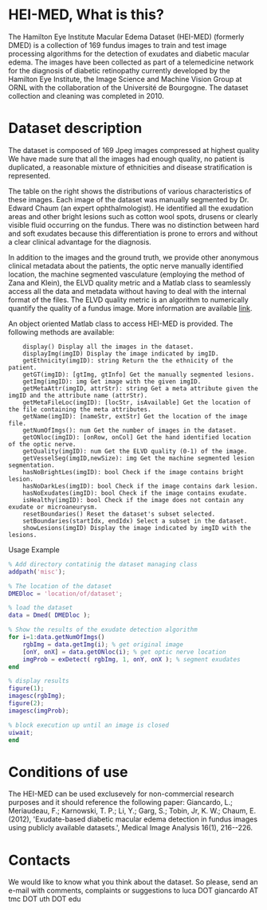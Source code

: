 # HEI-MED, What is this?

The Hamilton Eye Institute Macular Edema Dataset (HEI-MED) (formerly DMED) is a collection of 169 fundus images to train and test image processing algorithms for the detection of exudates and diabetic macular edema. The images have been collected as part of a telemedicine network for the diagnosis of diabetic retinopathy currently developed by the Hamilton Eye Institute, the Image Science and Machine Vision Group at ORNL with the collaboration of the Université de Bourgogne. The dataset collection and cleaning was completed in 2010.

# Dataset description

The dataset is composed of 169 Jpeg images compressed at highest quality We have made sure that all the images had enough quality, no patient is duplicated, a reasonable mixture of ethnicities and disease stratification is represented.

The table on the right shows the distributions of various characteristics of these images. Each image of the dataset was manually segmented by Dr. Edward Chaum (an expert ophthalmologist). He identified all the exudation areas and other bright lesions such as cotton wool spots, drusens or clearly visible fluid occurring on the fundus. There was no distinction between hard and soft exudates because this differentiation is prone to errors and without a clear clinical advantage for the diagnosis.

In addition to the images and the ground truth, we provide other anonymous clinical metadata about the patients, the optic nerve manually identified location, the machine segmented vasculature (employing the method of Zana and Klein), the ELVD quality metric and a Matlab class to seamlessly access all the data and metadata without having to deal with the internal format of the files. The ELVD quality metric is an algorithm to numerically quantify the quality of a fundus image. More information are available [link](https://tel.archives-ouvertes.fr/tel-00692354 "here").

An object oriented Matlab class to access HEI-MED is provided. The following methods are available:
```
    display() Display all the images in the dataset.
    displayImg(imgID) Display the image indicated by imgID.
    getEthnicity(imgID): string Return the the ethnicity of the patient.
    getGT(imgID): [gtImg, gtInfo] Get the manually segmented lesions.
    getImg(imgID): img Get image with the given imgID.
    getMetaAttr(imgID, attrStr): string Get a meta attribute given the imgID and the attribute name (attrStr).
    getMetaFileLoc(imgID): [locStr, isAvailable] Get the location of the file containing the meta attributes.
    getName(imgID): [nameStr, extStr] Get the location of the image file.
    getNumOfImgs(): num Get the number of images in the dataset.
    getONloc(imgID): [onRow, onCol] Get the hand identified location of the optic nerve.
    getQuality(imgID): num Get the ELVD quality (0-1) of the image.
    getVesselSeg(imgID,newSize): img Get the machine segmented lesion segmentation.
    hasNoBrightLes(imgID): bool Check if the image contains bright lesion.
    hasNoDarkLes(imgID): bool Check if the image contains dark lesion.
    hasNoExudates(imgID): bool Check if the image contains exudate.
    isHealthy(imgID): bool Check if the image does not contain any exudate or microaneurysm.
    resetBoundaries() Reset the dataset's subset selected.
    setBoundaries(startIdx, endIdx) Select a subset in the dataset.
    showLesions(imgID) Display the image indicated by imgID with the lesions.
```

Usage Example
```matlab
% Add directory contatinig the dataset managing class
addpath('misc');

% The location of the dataset
DMEDloc = 'location/of/dataset';

% load the dataset
data = Dmed( DMEDloc );

% Show the results of the exudate detection algorithm
for i=1:data.getNumOfImgs()
    rgbImg = data.getImg(i); % get original image
    [onY, onX] = data.getONloc(i); % get optic nerve location
    imgProb = exDetect( rgbImg, 1, onY, onX ); % segment exudates
end

% display results
figure(1);
imagesc(rgbImg);
figure(2);
imagesc(imgProb);

% block execution up until an image is closed
uiwait;
end
```
# Conditions of use

The HEI-MED can be used exclusevely for non-commercial research purposes and it should reference the following paper: Giancardo, L.; Meriaudeau, F.; Karnowski, T. P.; Li, Y.; Garg, S.; Tobin, Jr, K. W.; Chaum, E. (2012), 'Exudate-based diabetic macular edema detection in fundus images using publicly available datasets.', Medical Image Analysis 16(1), 216--226.

# Contacts

We would like to know what you think about the dataset. So please, send an e-mail with comments, complaints or suggestions to luca DOT giancardo AT tmc DOT uth DOT edu

